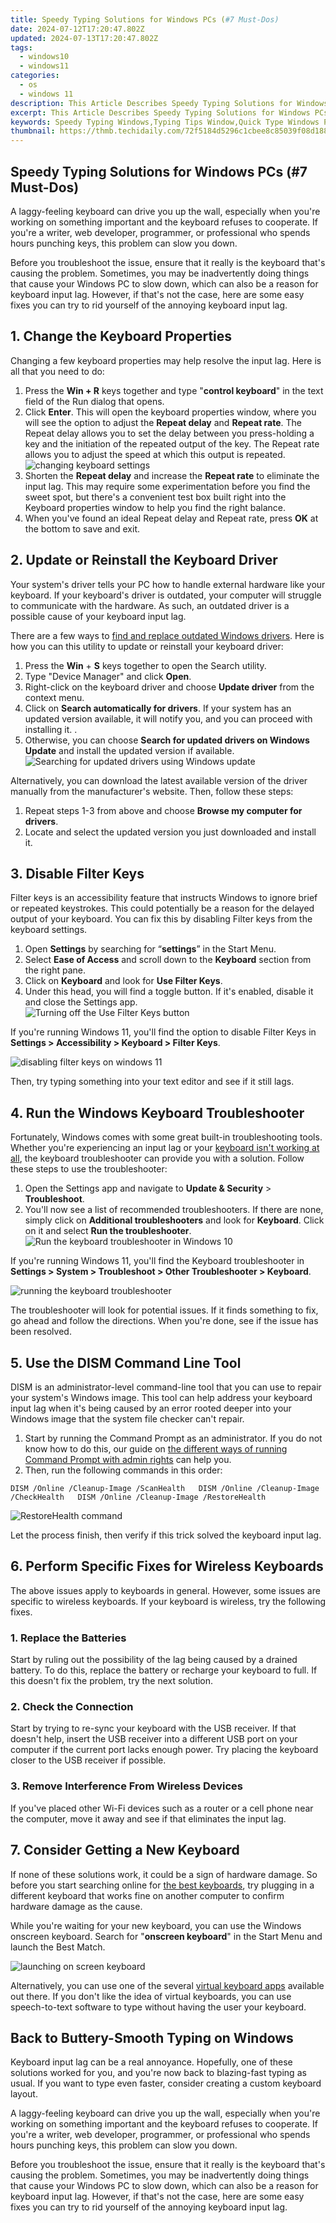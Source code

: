 ```yaml
---
title: Speedy Typing Solutions for Windows PCs (#7 Must-Dos)
date: 2024-07-12T17:20:47.802Z
updated: 2024-07-13T17:20:47.802Z
tags:
  - windows10
  - windows11
categories:
  - os
  - windows 11
description: This Article Describes Speedy Typing Solutions for Windows PCs (#7 Must-Dos)
excerpt: This Article Describes Speedy Typing Solutions for Windows PCs (#7 Must-Dos)
keywords: Speedy Typing Windows,Typing Tips Window,Quick Type Windows PC,Fast Typing Windows,Speedy Windows Keyboard,Efficient Windows Typing,Accelerated Windows Input
thumbnail: https://thmb.techidaily.com/72f5184d5296c1cbee8c85039f08d18862c38c7bcca88e3aaa3f5eb78673eb91.png
---
```


## Speedy Typing Solutions for Windows PCs (#7 Must-Dos)

 A laggy-feeling keyboard can drive you up the wall, especially when you're working on something important and the keyboard refuses to cooperate. If you're a writer, web developer, programmer, or professional who spends hours punching keys, this problem can slow you down.

 Before you troubleshoot the issue, ensure that it really is the keyboard that's causing the problem. Sometimes, you may be inadvertently doing things that cause your Windows PC to slow down, which can also be a reason for keyboard input lag. However, if that's not the case, here are some easy fixes you can try to rid yourself of the annoying keyboard input lag.

## 1\. Change the Keyboard Properties

 Changing a few keyboard properties may help resolve the input lag. Here is all that you need to do:

1. Press the **Win + R** keys together and type "**control keyboard**" in the text field of the Run dialog that opens.
2. Click **Enter**. This will open the keyboard properties window, where you will see the option to adjust the **Repeat delay** and **Repeat rate**. The Repeat delay allows you to set the delay between you press-holding a key and the initiation of the repeated output of the key. The Repeat rate allows you to adjust the speed at which this output is repeated.  
![changing keyboard settings](https://static1.makeuseofimages.com/wordpress/wp-content/uploads/2022/05/keyboard-settings.jpg)
3. Shorten the **Repeat delay** and increase the **Repeat rate** to eliminate the input lag. This may require some experimentation before you find the sweet spot, but there's a convenient test box built right into the Keyboard properties window to help you find the right balance.
4. When you've found an ideal Repeat delay and Repeat rate, press **OK** at the bottom to save and exit.

## 2\. Update or Reinstall the Keyboard Driver

 Your system's driver tells your PC how to handle external hardware like your keyboard. If your keyboard's driver is outdated, your computer will struggle to communicate with the hardware. As such, an outdated driver is a possible cause of your keyboard input lag.

 There are a few ways to [find and replace outdated Windows drivers](https://www.makeuseof.com/tag/find-replace-outdated-windows-drivers/). Here is how you can this utility to update or reinstall your keyboard driver:

1. Press the **Win** \+ **S** keys together to open the Search utility.
2. Type "Device Manager" and click **Open**.
3. Right-click on the keyboard driver and choose **Update driver** from the context menu.
4. Click on **Search automatically for drivers**. If your system has an updated version available, it will notify you, and you can proceed with installing it. .
5. Otherwise, you can choose **Search for updated drivers on Windows Update** and install the updated version if available.  
![Searching for updated drivers using Windows update](https://static1.makeuseofimages.com/wordpress/wp-content/uploads/2023/08/search-for-updated-drivers.jpg)

 Alternatively, you can download the latest available version of the driver manually from the manufacturer's website. Then, follow these steps:

1. Repeat steps 1-3 from above and choose **Browse my computer for drivers**.
2. Locate and select the updated version you just downloaded and install it.

## 3\. Disable Filter Keys

 Filter keys is an accessibility feature that instructs Windows to ignore brief or repeated keystrokes. This could potentially be a reason for the delayed output of your keyboard. You can fix this by disabling Filter keys from the keyboard settings.

1. Open **Settings** by searching for “**settings**” in the Start Menu.
2. Select **Ease of Access** and scroll down to the **Keyboard** section from the right pane.
3. Click on **Keyboard** and look for **Use Filter Keys**.
4. Under this head, you will find a toggle button. If it's enabled, disable it and close the Settings app.  
![Turning off the Use Filter Keys button](https://static1.makeuseofimages.com/wordpress/wp-content/uploads/2023/02/turning-off-the-use-filter-keys-button.jpg)

 If you're running Windows 11, you'll find the option to disable Filter Keys in **Settings > Accessibility > Keyboard > Filter Keys**.

![disabling filter keys on windows 11](https://static1.makeuseofimages.com/wordpress/wp-content/uploads/2022/05/update.jpg)

 Then, try typing something into your text editor and see if it still lags.

## 4\. Run the Windows Keyboard Troubleshooter

 Fortunately, Windows comes with some great built-in troubleshooting tools. Whether you're experiencing an input lag or your [keyboard isn't working at all](https://www.makeuseof.com/tag/laptop-keyboard-not-working/), the keyboard troubleshooter can provide you with a solution. Follow these steps to use the troubleshooter:

1. Open the Settings app and navigate to **Update & Security** \> **Troubleshoot**.
2. You'll now see a list of recommended troubleshooters. If there are none, simply click on **Additional troubleshooters** and look for **Keyboard**. Click on it and select **Run the troubleshooter**.  
![Run the keyboard troubleshooter in Windows 10](https://static1.makeuseofimages.com/wordpress/wp-content/uploads/2023/08/keyboard-troubleshooter-1.jpg)

 If you're running Windows 11, you'll find the Keyboard troubleshooter in **Settings > System > Troubleshoot > Other Troubleshooter > Keyboard**.

![running the keyboard troubleshooter](https://static1.makeuseofimages.com/wordpress/wp-content/uploads/2022/05/keyboard-troubleshooter.jpg)

 The troubleshooter will look for potential issues. If it finds something to fix, go ahead and follow the directions. When you're done, see if the issue has been resolved.

## 5\. Use the DISM Command Line Tool

 DISM is an administrator-level command-line tool that you can use to repair your system's Windows image. This tool can help address your keyboard input lag when it's being caused by an error rooted deeper into your Windows image that the system file checker can't repair.

1. Start by running the Command Prompt as an administrator. If you do not know how to do this, our guide on [the different ways of running Command Prompt with admin rights](https://www.makeuseof.com/windows-run-command-prompt-admin/) can help you.
2. Then, run the following commands in this order:

`DISM /Online /Cleanup-Image /ScanHealth  
DISM /Online /Cleanup-Image /CheckHealth  
DISM /Online /Cleanup-Image /RestoreHealth`

![RestoreHealth command](https://static1.makeuseofimages.com/wordpress/wp-content/uploads/2022/08/dism-online-restore-health.jpg)

 Let the process finish, then verify if this trick solved the keyboard input lag.

## 6\. Perform Specific Fixes for Wireless Keyboards

 The above issues apply to keyboards in general. However, some issues are specific to wireless keyboards. If your keyboard is wireless, try the following fixes.

### 1\. Replace the Batteries

 Start by ruling out the possibility of the lag being caused by a drained battery. To do this, replace the battery or recharge your keyboard to full. If this doesn't fix the problem, try the next solution.

### 2\. Check the Connection

 Start by trying to re-sync your keyboard with the USB receiver. If that doesn't help, insert the USB receiver into a different USB port on your computer if the current port lacks enough power. Try placing the keyboard closer to the USB receiver if possible.

### 3\. Remove Interference From Wireless Devices

 If you've placed other Wi-Fi devices such as a router or a cell phone near the computer, move it away and see if that eliminates the input lag.

## 7\. Consider Getting a New Keyboard

 If none of these solutions work, it could be a sign of hardware damage. So before you start searching online for [the best keyboards](https://www.makeuseof.com/tag/best-wireless-mouse-and-keyboard/), try plugging in a different keyboard that works fine on another computer to confirm hardware damage as the cause.

 While you're waiting for your new keyboard, you can use the Windows onscreen keyboard. Search for "**onscreen keyboard**" in the Start Menu and launch the Best Match.

![launching on screen keyboard](https://static1.makeuseofimages.com/wordpress/wp-content/uploads/2022/05/on-screen-keyboard.jpg)

 Alternatively, you can use one of the several [virtual keyboard apps](https://www.makeuseof.com/windows-best-virtual-keyboards/) available out there. If you don't like the idea of virtual keyboards, you can use speech-to-text software to type without having the user your keyboard.

## Back to Buttery-Smooth Typing on Windows

 Keyboard input lag can be a real annoyance. Hopefully, one of these solutions worked for you, and you're now back to blazing-fast typing as usual. If you want to type even faster, consider creating a custom keyboard layout.

 A laggy-feeling keyboard can drive you up the wall, especially when you're working on something important and the keyboard refuses to cooperate. If you're a writer, web developer, programmer, or professional who spends hours punching keys, this problem can slow you down.

 Before you troubleshoot the issue, ensure that it really is the keyboard that's causing the problem. Sometimes, you may be inadvertently doing things that cause your Windows PC to slow down, which can also be a reason for keyboard input lag. However, if that's not the case, here are some easy fixes you can try to rid yourself of the annoying keyboard input lag.



<ins class="adsbygoogle"
      style="display:block"
      data-ad-client="ca-pub-7571918770474297"
      data-ad-slot="8358498916"
      data-ad-format="auto"
      data-full-width-responsive="true"></ins>

